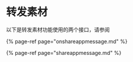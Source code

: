 # 转发素材

以下是转发素材功能使用的两个接口，请参阅

{% page-ref page="onshareappmessage.md" %}

{% page-ref page="shareappmessage.md" %}



